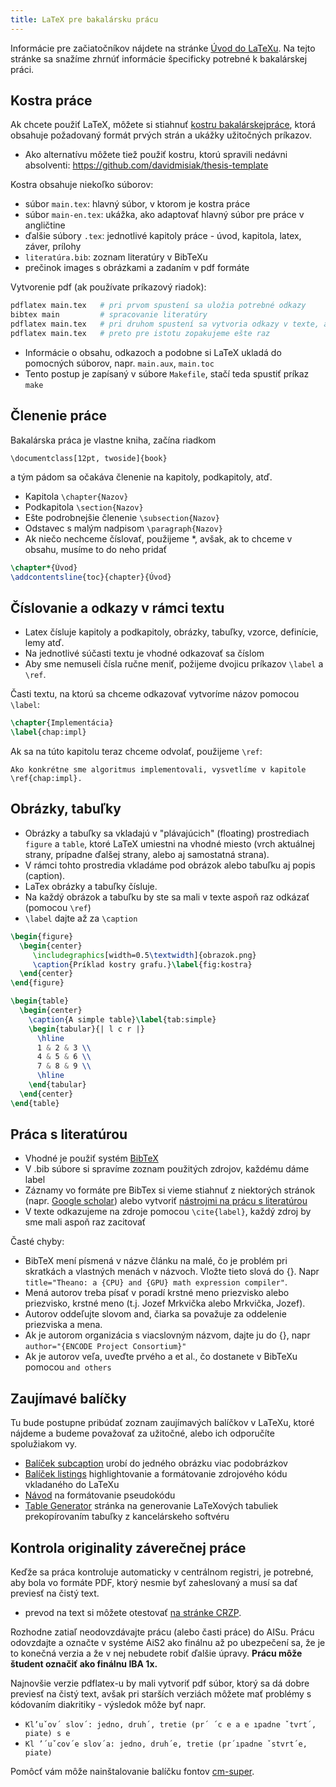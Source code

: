 ```yaml
---
title: LaTeX pre bakalársku prácu
---
```


Informácie pre začiatočníkov nájdete na stránke [Úvod do LaTeXu](./Úvod_do_LaTeXu.md). Na tejto stránke sa snažíme zhrnúť
informácie špecificky potrebné k bakalárskej práci.

## Kostra práce

Ak chcete použiť LaTeX, môžete si stiahnuť [kostru bakalárskejpráce](./files/Praca.zip), ktorá obsahuje požadovaný formát
prvých strán a ukážky užitočných príkazov.
  - Ako alternatívu môžete tiež použiť kostru, ktorú spravili nedávni
    absolventi: <https://github.com/davidmisiak/thesis-template>

Kostra obsahuje niekoľko súborov:
  - súbor `main.tex`: hlavný súbor, v ktorom je kostra práce
  - súbor `main-en.tex`: ukážka, ako adaptovať hlavný súbor pre práce v
    angličtine
  - ďalšie súbory `.tex`: jednotlivé kapitoly práce - úvod, kapitola,
    latex, záver, prílohy
  - `literatúra.bib`: zoznam literatúry v BibTeXu
  - prečinok images s obrázkami a zadaním v pdf formáte

Vytvorenie pdf (ak používate príkazový riadok):

```bash
pdflatex main.tex   # pri prvom spustení sa uložia potrebné odkazy
bibtex main         # spracovanie literatúry
pdflatex main.tex   # pri druhom spustení sa vytvoria odkazy v texte, ale môžu sa ešte posunúť strany
pdflatex main.tex   # preto pre istotu zopakujeme ešte raz
```

  - Informácie o obsahu, odkazoch a podobne si LaTeX ukladá do pomocných
    súborov, napr. `main.aux`, `main.toc`
  - Tento postup je zapísaný v súbore `Makefile`, stačí teda spustiť
    príkaz `make`

## Členenie práce

Bakalárska práca je vlastne kniha, začína riadkom

    \documentclass[12pt, twoside]{book}

a tým pádom sa očakáva členenie na kapitoly, podkapitoly, atď.

  - Kapitola `\chapter{Nazov}`
  - Podkapitola `\section{Nazov}`
  - Ešte podrobnejšie členenie `\subsection{Nazov}`
  - Odstavec s malým nadpisom `\paragraph{Nazov}`
  - Ak niečo nechceme číslovať, použijeme \*, avšak, ak to chceme v
    obsahu, musíme to do neho pridať
```latex
\chapter*{Úvod}
\addcontentsline{toc}{chapter}{Úvod}
```

## Číslovanie a odkazy v rámci textu

  - Latex čísluje kapitoly a podkapitoly, obrázky, tabuľky, vzorce,
    definície, lemy atď.
  - Na jednotlivé súčasti textu je vhodné odkazovať sa číslom
  - Aby sme nemuseli čísla ručne meniť, požijeme dvojicu príkazov
    `\label` a `\ref`.

Časti textu, na ktorú sa chceme odkazovať vytvoríme názov pomocou
`\label`:
```latex
\chapter{Implementácia}
\label{chap:impl}
```

Ak sa na túto kapitolu teraz chceme odvolať, použijeme `\ref`:

    Ako konkrétne sme algoritmus implementovali, vysvetlíme v kapitole \ref{chap:impl}.

## Obrázky, tabuľky

  - Obrázky a tabuľky sa vkladajú v "plávajúcich" (floating)
    prostrediach `figure` a `table`, ktoré LaTeX umiestni na vhodné
    miesto (vrch aktuálnej strany, prípadne ďalšej strany, alebo aj
    samostatná strana).
  - V rámci tohto prostredia vkladáme pod obrázok alebo tabuľku aj popis
    (caption).
  - LaTex obrázky a tabuľky čísluje.
  - Na každý obrázok a tabuľku by ste sa mali v texte aspoň raz odkázať
    (pomocou `\ref`)
  - `\label` dajte až za `\caption`

```latex
\begin{figure}
  \begin{center}
     \includegraphics[width=0.5\textwidth]{obrazok.png}
     \caption{Príklad kostry grafu.}\label{fig:kostra}
  \end{center}
\end{figure} 

\begin{table}
  \begin{center}
    \caption{A simple table}\label{tab:simple}
    \begin{tabular}{| l c r |}
      \hline
      1 & 2 & 3 \\
      4 & 5 & 6 \\
      7 & 8 & 9 \\
      \hline
    \end{tabular}
  \end{center}
\end{table}
```

## Práca s literatúrou

  - Vhodné je použiť systém
    [BibTeX](http://en.wikipedia.org/wiki/BibTeX)
  - V .bib súbore si spravíme zoznam použitých zdrojov, každému dáme
    label
  - Záznamy vo formáte pre BibTex si vieme stiahnuť z niektorých stránok
    (napr. [Google scholar](http://scholar.google.com/)) alebo vytvoriť
    [nástrojmi na prácu s
    literatúrou](./Práca_s_literatúrou#Podporn.C3.BD_softv.C3.A9r.md)
  - V texte odkazujeme na zdroje pomocou `\cite{label}`, každý zdroj by
    sme mali aspoň raz zacitovať

Časté chyby:

  - BibTeX mení písmená v názve článku na malé, čo je problém pri
    skratkách a vlastných menách v názvoch. Vložte tieto slová do {}.
    Napr `title="Theano: a {CPU} and {GPU} math expression compiler"`.
  - Mená autorov treba písať v poradí krstné meno priezvisko alebo
    priezvisko, krstné meno (t.j. Jozef Mrkvička alebo Mrkvička, Jozef).
  - Autorov oddeľujte slovom and, čiarka sa považuje za oddelenie
    priezviska a mena.
  - Ak je autorom organizácia s viacslovným názvom, dajte ju do {}, napr
    `author="{ENCODE Project Consortium}"`
  - Ak je autorov veľa, uveďte prvého a et al., čo dostanete v BibTeXu
    pomocou `and others`

## Zaujímavé balíčky

Tu bude postupne pribúdať zoznam zaujímavých balíčkov v LaTeXu, ktoré
nájdeme a budeme považovať za užitočné, alebo ich odporučíte
spolužiakom vy.

  - [Balíček subcaption](https://ctan.org/pkg/subcaption) urobí do
    jedného obrázku viac podobrázkov
  - [Balíček
    listings](http://texdoc.net/texmf-dist/doc/latex/listings/listings.pdf)
    highlightovanie a formátovanie zdrojového kódu vkladaného do LaTeXu
  - [Návod](https://www.overleaf.com/learn/latex/Algorithms) na
    formátovanie pseudokódu
  - [Table Generator](https://www.tablesgenerator.com/) stránka na
    generovanie LaTeXových tabuliek prekopírovaním tabuľky z
    kancelárskeho softvéru

## Kontrola originality záverečnej práce

Keďže sa práca kontroluje automaticky v centrálnom registri, je
potrebné, aby bola vo formáte PDF, ktorý nesmie byť zaheslovaný a musí
sa dať previesť na čistý text.

  - prevod na text si môžete otestovať [na stránke CRZP](http://testdoc.crzp.sk/?fn=main).

Rozhodne zatiaľ neodovzdávajte prácu (alebo časti práce) do AISu. Prácu
odovzdajte a označte v systéme AiS2 ako finálnu až po ubezpečení sa, že
je to konečná verzia a že v nej nebudete robiť ďalšie úpravy. **Prácu
môže študent označiť ako finálnu IBA 1x.**

Najnovšie verzie pdflatex-u by mali vytvoriť pdf súbor, ktorý sa dá
dobre previesť na čistý text, avšak pri starších verziách môžete mať
problémy s kódovaním diakritiky - výsledok môže byť napr.

  - `Kl’uˇov´ slov´: jedno, druh´, tretie (pr´ ´c e a e ıpadne ˇtvrt´,
    piate) s e`
  - `Kl ’´uˇcov´e slov´a: jedno, druh´e, tretie (pr´ıpadne ˇstvrt´e,
    piate)`

Pomôcť vám môže nainštalovanie balíčku fontov [cm-super](https://www.ctan.org/pkg/cm-super).
